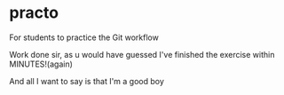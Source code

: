 # practo
For students to practice the Git workflow

Work done sir, as u would have guessed I've finished the exercise within MINUTES!(again)

And all I want to say is that I'm a good boy
